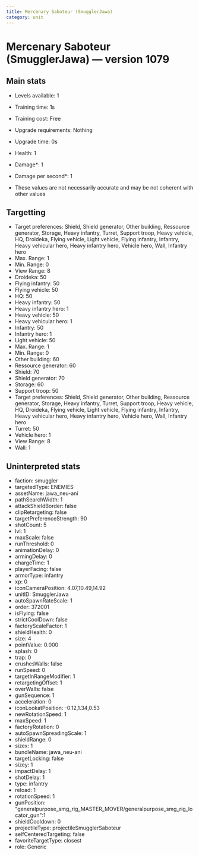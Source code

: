 ```yaml
---
title: Mercenary Saboteur (SmugglerJawa)
category: unit
---
```


# Mercenary Saboteur (SmugglerJawa) — version 1079

## Main stats

  * Levels available: 1
  * Training time: 1s
  * Training cost: Free
  * Upgrade requirements: Nothing
  * Upgrade time: 0s
  * Health: 1
  * Damage*: 1
  * Damage per second*: 1

* These values are not necessarily accurate and may be not coherent with other values

## Targetting

  * Target preferences: Shield, Shield generator, Other building, Ressource generator, Storage, Heavy infantry, Turret, Support troop, Heavy vehicle, HQ, Droideka, Flying vehicle, Light vehicle, Flying infantry, Infantry, Heavy vehicular hero, Heavy infantry hero, Vehicle hero, Wall, Infantry hero
  * Max. Range: 1
  * Min. Range: 0
  * View Range: 8
  * Droideka: 50
  * Flying infantry: 50
  * Flying vehicle: 50
  * HQ: 50
  * Heavy infantry: 50
  * Heavy infantry hero: 1
  * Heavy vehicle: 50
  * Heavy vehicular hero: 1
  * Infantry: 50
  * Infantry hero: 1
  * Light vehicle: 50
  * Max. Range: 1
  * Min. Range: 0
  * Other building: 60
  * Ressource generator: 60
  * Shield: 70
  * Shield generator: 70
  * Storage: 60
  * Support troop: 50
  * Target preferences: Shield, Shield generator, Other building, Ressource generator, Storage, Heavy infantry, Turret, Support troop, Heavy vehicle, HQ, Droideka, Flying vehicle, Light vehicle, Flying infantry, Infantry, Heavy vehicular hero, Heavy infantry hero, Vehicle hero, Wall, Infantry hero
  * Turret: 50
  * Vehicle hero: 1
  * View Range: 8
  * Wall: 1

## Uninterpreted stats

  * faction: smuggler
  * targetedType: ENEMIES
  * assetName: jawa_neu-ani
  * pathSearchWidth: 1
  * attackShieldBorder: false
  * clipRetargeting: false
  * targetPreferenceStrength: 90
  * shotCount: 5
  * lvl: 1
  * maxScale: false
  * runThreshold: 0
  * animationDelay: 0
  * armingDelay: 0
  * chargeTime: 1
  * playerFacing: false
  * armorType: infantry
  * xp: 0
  * iconCameraPosition: 4.07,10.49,14.92
  * unitID: SmugglerJawa
  * autoSpawnRateScale: 1
  * order: 372001
  * isFlying: false
  * strictCoolDown: false
  * factoryScaleFactor: 1
  * shieldHealth: 0
  * size: 4
  * pointValue: 0.000
  * splash: 0
  * trap: 0
  * crushesWalls: false
  * runSpeed: 0
  * targetInRangeModifier: 1
  * retargetingOffset: 1
  * overWalls: false
  * gunSequence: 1
  * acceleration: 0
  * iconLookatPosition: -0.12,1.34,0.53
  * newRotationSpeed: 1
  * maxSpeed: 1
  * factoryRotation: 0
  * autoSpawnSpreadingScale: 1
  * shieldRange: 0
  * sizex: 1
  * bundleName: jawa_neu-ani
  * targetLocking: false
  * sizey: 1
  * impactDelay: 1
  * shotDelay: 1
  * type: infantry
  * reload: 1
  * rotationSpeed: 1
  * gunPosition: "generalpurpose_smg_rig_MASTER_MOVER/generalpurpose_smg_rig_locator_gun":1
  * shieldCooldown: 0
  * projectileType: projectileSmugglerSaboteur
  * selfCenteredTargeting: false
  * favoriteTargetType: closest
  * role: Generic

